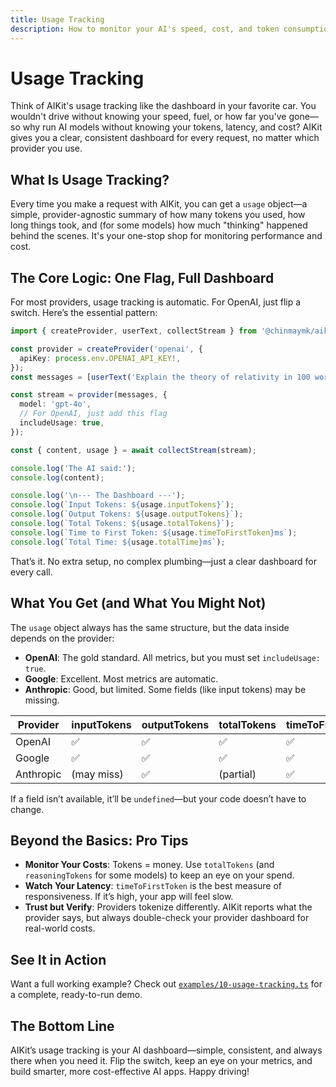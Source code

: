 ```yaml
---
title: Usage Tracking
description: How to monitor your AI's speed, cost, and token consumption with AIKit's built-in dashboard.
---
```


# Usage Tracking

Think of AIKit's usage tracking like the dashboard in your favorite car. You wouldn't drive without knowing your speed, fuel, or how far you've gone—so why run AI models without knowing your tokens, latency, and cost? AIKit gives you a clear, consistent dashboard for every request, no matter which provider you use.

## What Is Usage Tracking?

Every time you make a request with AIKit, you can get a `usage` object—a simple, provider-agnostic summary of how many tokens you used, how long things took, and (for some models) how much "thinking" happened behind the scenes. It's your one-stop shop for monitoring performance and cost.

## The Core Logic: One Flag, Full Dashboard

For most providers, usage tracking is automatic. For OpenAI, just flip a switch. Here’s the essential pattern:

```typescript
import { createProvider, userText, collectStream } from '@chinmaymk/aikit';

const provider = createProvider('openai', {
  apiKey: process.env.OPENAI_API_KEY!,
});
const messages = [userText('Explain the theory of relativity in 100 words.')];

const stream = provider(messages, {
  model: 'gpt-4o',
  // For OpenAI, just add this flag
  includeUsage: true,
});

const { content, usage } = await collectStream(stream);

console.log('The AI said:');
console.log(content);

console.log('\n--- The Dashboard ---');
console.log(`Input Tokens: ${usage.inputTokens}`);
console.log(`Output Tokens: ${usage.outputTokens}`);
console.log(`Total Tokens: ${usage.totalTokens}`);
console.log(`Time to First Token: ${usage.timeToFirstToken}ms`);
console.log(`Total Time: ${usage.totalTime}ms`);
```

That’s it. No extra setup, no complex plumbing—just a clear dashboard for every call.

## What You Get (and What You Might Not)

The `usage` object always has the same structure, but the data inside depends on the provider:

- **OpenAI**: The gold standard. All metrics, but you must set `includeUsage: true`.
- **Google**: Excellent. Most metrics are automatic.
- **Anthropic**: Good, but limited. Some fields (like input tokens) may be missing.

| Provider  | inputTokens | outputTokens | totalTokens | timeToFirstToken | totalTime | reasoningTokens |
| --------- | ----------- | ------------ | ----------- | ---------------- | --------- | --------------- |
| OpenAI    | ✅          | ✅           | ✅          | ✅               | ✅        | ✅ (o-series)   |
| Google    | ✅          | ✅           | ✅          | ✅               | ✅        |                 |
| Anthropic | (may miss)  | ✅           | (partial)   | ✅               | ✅        |                 |

If a field isn’t available, it’ll be `undefined`—but your code doesn’t have to change.

## Beyond the Basics: Pro Tips

- **Monitor Your Costs**: Tokens = money. Use `totalTokens` (and `reasoningTokens` for some models) to keep an eye on your spend.
- **Watch Your Latency**: `timeToFirstToken` is the best measure of responsiveness. If it’s high, your app will feel slow.
- **Trust but Verify**: Providers tokenize differently. AIKit reports what the provider says, but always double-check your provider dashboard for real-world costs.

## See It in Action

Want a full working example? Check out [`examples/10-usage-tracking.ts`](../../examples/10-usage-tracking.ts) for a complete, ready-to-run demo.

## The Bottom Line

AIKit’s usage tracking is your AI dashboard—simple, consistent, and always there when you need it. Flip the switch, keep an eye on your metrics, and build smarter, more cost-effective AI apps. Happy driving!
